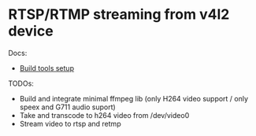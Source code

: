 # RTSP/RTMP streaming from v4l2 device

Docs:
- [Build tools setup](Doc/BUILD_SETUP.md)

TODOs:
- Build and integrate minimal ffmpeg lib (only H264 video support / only speex and G711 audio suport)
- Take and transcode to h264 video from /dev/video0
- Stream video to rtsp and retmp
